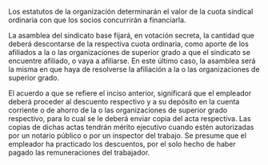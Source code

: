Los estatutos de la organización determinarán el valor de la cuota sindical ordinaria con que los socios concurrirán a financiarla.

La asamblea del sindicato base fijará, en votación secreta, la cantidad que deberá descontarse de la respectiva cuota ordinaria, como aporte de los afiliados a la o las organizaciones de superior grado a que el sindicato se encuentre afiliado, o vaya a afiliarse. En este último caso, la asamblea será la misma en que haya de resolverse la afiliación a la o las organizaciones de superior grado.

El acuerdo a que se refiere el inciso anterior, significará que el empleador deberá proceder al descuento respectivo y a su depósito en la cuenta corriente o de ahorro de la o las organizaciones de superior grado respectivo, para lo cual se le deberá enviar copia del acta respectiva. Las copias de dichas actas tendrán mérito ejecutivo cuando estén autorizadas por un notario público o por un inspector del trabajo. Se presume que el empleador ha practicado los descuentos, por el solo hecho de haber pagado las remuneraciones del trabajador.